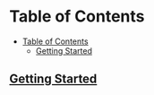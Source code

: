 # Table of Contents

- [Table of Contents](#table-of-contents)
  - [Getting Started](#getting-started)

## [Getting Started](./GettingStarted.md)
